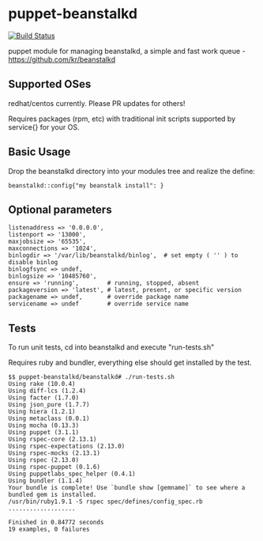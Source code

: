 puppet-beanstalkd
=================
[![Build Status](https://travis-ci.org/keen99/puppet-beanstalkd.png?branch=master)](https://travis-ci.org/keen99/puppet-beanstalkd)

puppet module for managing beanstalkd, a simple and fast work queue - https://github.com/kr/beanstalkd


## Supported OSes

redhat/centos currently.  Please PR updates for others!  

Requires packages (rpm, etc) with traditional init scripts supported by service{} for your OS.


## Basic Usage

Drop the beanstalkd directory into your modules tree and realize the define:

	beanstalkd::config{"my beanstalk install": }

## Optional parameters
	
	listenaddress => '0.0.0.0',
	listenport => '13000',
	maxjobsize => '65535',
	maxconnections => '1024',
	binlogdir => '/var/lib/beanstalkd/binlog',	# set empty ( '' ) to disable binlog
	binlogfsync => undef,							
	binlogsize => '10485760',
	ensure => 'running',		# running, stopped, absent
	packageversion => 'latest',	# latest, present, or specific version
	packagename => undef,		# override package name						
	servicename => undef		# override service name





## Tests

To run unit tests, cd into beanstalkd and execute "run-tests.sh"

Requires ruby and bundler, everything else should get installed by the test.

```
$$ puppet-beanstalkd/beanstalkd# ./run-tests.sh 
Using rake (10.0.4) 
Using diff-lcs (1.2.4) 
Using facter (1.7.0) 
Using json_pure (1.7.7) 
Using hiera (1.2.1) 
Using metaclass (0.0.1) 
Using mocha (0.13.3) 
Using puppet (3.1.1) 
Using rspec-core (2.13.1) 
Using rspec-expectations (2.13.0) 
Using rspec-mocks (2.13.1) 
Using rspec (2.13.0) 
Using rspec-puppet (0.1.6) 
Using puppetlabs_spec_helper (0.4.1) 
Using bundler (1.1.4) 
Your bundle is complete! Use `bundle show [gemname]` to see where a bundled gem is installed.
/usr/bin/ruby1.9.1 -S rspec spec/defines/config_spec.rb
...................

Finished in 0.84772 seconds
19 examples, 0 failures
```
